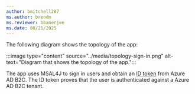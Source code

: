 ```yaml
---
author: bmitchell287
ms.author: brendm
ms.reviewer: bbanerjee
ms.date: 08/21/2025
---
```


The following diagram shows the topology of the app:

:::image type="content" source="../media/topology-sign-in.png" alt-text="Diagram that shows the topology of the app.":::

The app uses MSAL4J to sign in users and obtain an [ID token](/entra/identity-platform/id-tokens) from Azure AD B2C. The ID token proves that the user is authenticated against a Azure AD B2C tenant.
